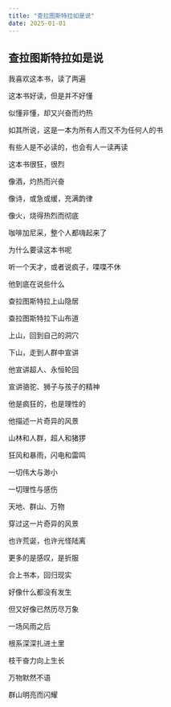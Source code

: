 ```yaml
---
title: "查拉图斯特拉如是说"
date: 2025-01-01
---
```




## 查拉图斯特拉如是说

我喜欢这本书，读了两遍

这本书好读，但是并不好懂

似懂非懂，却又兴奋而灼热



如其所说，这是一本为所有人而又不为任何人的书

有些人是不必读的，也会有人一读再读



这本书很狂，很烈

像酒，灼热而兴奋

像诗，或急或缓，充满韵律

像火，烧得热烈而彻底

咖啡加尼采，整个人都嗨起来了



为什么要读这本书呢

听一个天才，或者说疯子，喋喋不休

他到底在说些什么



查拉图斯特拉上山隐居

查拉图斯特拉下山布道

上山，回到自己的洞穴

下山，走到人群中宣讲



他宣讲超人、永恒轮回

宣讲骆驼、狮子与孩子的精神

他是疯狂的，也是理性的



他描述一片奇异的风景

山林和人群，超人和猪猡

狂风和暴雨，闪电和雷鸣



一切伟大与渺小

一切理性与感伤

天地、群山、万物



穿过这一片奇异的风景

也许荒诞，也许光怪陆离

更多的是感叹，是折服



合上书本，回归现实

好像什么都没有发生

但又好像已然历尽万象



一场风雨之后

根系深深扎进土里

枝干奋力向上生长



万物默然不语

群山明亮而闪耀
